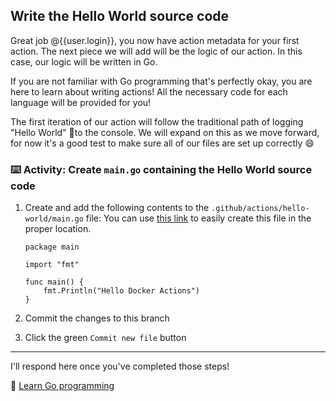 ## Write the Hello World source code

Great job @{{user.login}}, you now have action metadata for your first action. The next piece we will add will be the logic of our action. In this case, our logic will be written in Go.

If you are not familiar with Go programming that's perfectly okay, you are here to learn about writing actions! All the necessary code for each language will be provided for you!

The first iteration of our action will follow the traditional path of logging "Hello World" 👋to the console. We will expand on this as we move forward, for now it's a good test to make sure all of our files are set up correctly 😄

### :keyboard: Activity: Create `main.go` containing the Hello World source code

1. Create and add the following contents to the `.github/actions/hello-world/main.go` file:
   You can use [this link]({{quicklink}}) to easily create this file in the proper location.

   ```golang
   package main

   import "fmt"

   func main() {
       fmt.Println("Hello Docker Actions")
   }
   ```

2. Commit the changes to this branch
3. Click the green `Commit new file` button

---

I'll respond here once you've completed those steps!

📖 [Learn Go programming](https://tour.golang.org/welcome/1)
